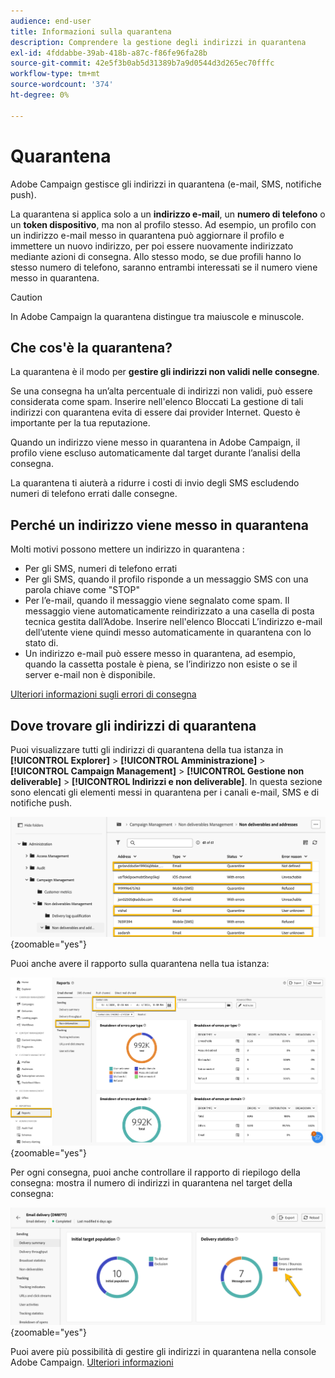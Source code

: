```yaml
---
audience: end-user
title: Informazioni sulla quarantena
description: Comprendere la gestione degli indirizzi in quarantena
exl-id: 4fddabbe-39ab-418b-a87c-f86fe96fa28b
source-git-commit: 42e5f3b0ab5d31389b7a9d0544d3d265ec70fffc
workflow-type: tm+mt
source-wordcount: '374'
ht-degree: 0%

---
```


# Quarantena

Adobe Campaign gestisce gli indirizzi in quarantena (e-mail, SMS, notifiche push).

La quarantena si applica solo a un **indirizzo e-mail**, un **numero di telefono** o un **token dispositivo**, ma non al profilo stesso. Ad esempio, un profilo con un indirizzo e-mail messo in quarantena può aggiornare il profilo e immettere un nuovo indirizzo, per poi essere nuovamente indirizzato mediante azioni di consegna. Allo stesso modo, se due profili hanno lo stesso numero di telefono, saranno entrambi interessati se il numero viene messo in quarantena.


>[!CAUTION]
>
>In Adobe Campaign la quarantena distingue tra maiuscole e minuscole.

## Che cos&#39;è la quarantena?

La quarantena è il modo per **gestire gli indirizzi non validi nelle consegne**.

Se una consegna ha un’alta percentuale di indirizzi non validi, può essere considerata come spam. Inserire nell&#39;elenco Bloccati La gestione di tali indirizzi con quarantena evita di essere dai provider Internet. Questo è importante per la tua reputazione.

Quando un indirizzo viene messo in quarantena in Adobe Campaign, il profilo viene escluso automaticamente dal target durante l’analisi della consegna.

La quarantena ti aiuterà a ridurre i costi di invio degli SMS escludendo numeri di telefono errati dalle consegne.

## Perché un indirizzo viene messo in quarantena

Molti motivi possono mettere un indirizzo in quarantena :

- Per gli SMS, numeri di telefono errati
- Per gli SMS, quando il profilo risponde a un messaggio SMS con una parola chiave come &quot;STOP&quot;
- Per l’e-mail, quando il messaggio viene segnalato come spam. Il messaggio viene automaticamente reindirizzato a una casella di posta tecnica gestita dall’Adobe. Inserire nell&#39;elenco Bloccati L’indirizzo e-mail dell’utente viene quindi messo automaticamente in quarantena con lo stato di.
- Un indirizzo e-mail può essere messo in quarantena, ad esempio, quando la cassetta postale è piena, se l’indirizzo non esiste o se il server e-mail non è disponibile.

[Ulteriori informazioni sugli errori di consegna](https://experienceleague.adobe.com/en/docs/campaign-classic/using/sending-messages/monitoring-deliveries/understanding-delivery-failures)

## Dove trovare gli indirizzi di quarantena

Puoi visualizzare tutti gli indirizzi di quarantena della tua istanza in **[!UICONTROL Explorer]** > **[!UICONTROL Amministrazione]** > **[!UICONTROL Campaign Management]** > **[!UICONTROL Gestione non deliverable]** > **[!UICONTROL Indirizzi e non deliverable]**. In questa sezione sono elencati gli elementi messi in quarantena per i canali e-mail, SMS e di notifiche push.

![](assets/quarantine_location.png){zoomable="yes"}

Puoi anche avere il rapporto sulla quarantena nella tua istanza:

![](assets/quarantine_reports.png){zoomable="yes"}

Per ogni consegna, puoi anche controllare il rapporto di riepilogo della consegna: mostra il numero di indirizzi in quarantena nel target della consegna:

![](assets/quarantine_delivery.png){zoomable="yes"}

Puoi avere più possibilità di gestire gli indirizzi in quarantena nella console Adobe Campaign. [Ulteriori informazioni](https://experienceleague.adobe.com/en/docs/campaign/campaign-v8/send/failures/quarantines#access-quarantined-addresses)
